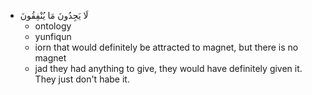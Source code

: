 - لَا يَجِدُونَ مَا يُنْفِقُونَ
  - ontology
  - yunfiqun
  - iorn that would definitely be attracted to magnet, but there is no magnet
  - jad they had anything to give, they would have definitely given it. They just don't habe it.
